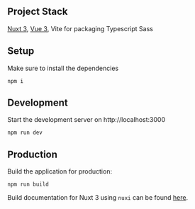 ## Project Stack
[Nuxt 3](https://v3.nuxtjs.org), [Vue 3](https://v3.vuejs.org/guide/introduction.html), Vite for packaging
Typescript
Sass

## Setup

Make sure to install the dependencies

```npm
npm i
```

## Development

Start the development server on http://localhost:3000

```npm
npm run dev
```

## Production

Build the application for production:

```npm
npm run build
```

Build documentation for Nuxt 3 using `nuxi` can be found [here](https://v3.nuxtjs.org/docs/deployment).